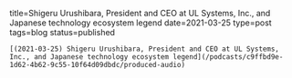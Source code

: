 
title=Shigeru Urushibara, President and CEO at UL Systems, Inc., and Japanese technology ecosystem legend
date=2021-03-25
type=post
tags=blog
status=published
~~~~~~
[(2021-03-25) Shigeru Urushibara, President and CEO at UL Systems, Inc., and Japanese technology ecosystem legend](/podcasts/c9ffbd9e-1d62-4b62-9c55-10f64d09dbdc/produced-audio) 
            